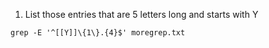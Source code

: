 1) List those entries that are 5 letters long and starts with Y

`
grep -E '^[[Y]]\{1\}.{4}$' moregrep.txt
`
